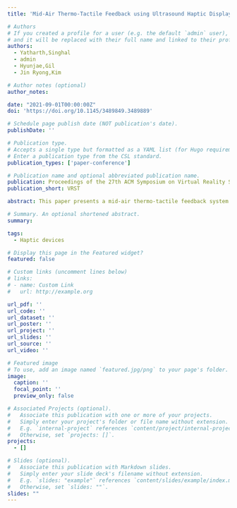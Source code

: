 ```yaml
---
title: 'Mid-Air Thermo-Tactile Feedback using Ultrasound Haptic Display'

# Authors
# If you created a profile for a user (e.g. the default `admin` user), write the username (folder name) here
# and it will be replaced with their full name and linked to their profile.
authors:
  - Yatharth,Singhal
  - admin
  - Hyunjae,Gil 
  - Jin Ryong,Kim

# Author notes (optional)
author_notes:

date: "2021-09-01T00:00:00Z"
doi: 'https://doi.org/10.1145/3489849.3489889'

# Schedule page publish date (NOT publication's date).
publishDate: ''

# Publication type.
# Accepts a single type but formatted as a YAML list (for Hugo requirements).
# Enter a publication type from the CSL standard.
publication_types: ['paper-conference']

# Publication name and optional abbreviated publication name.
publication: Proceedings of the 27th ACM Symposium on Virtual Reality Software and Technology
publication_short: VRST

abstract: This paper presents a mid-air thermo-tactile feedback system using an ultrasound haptic display. We design a proof-of-concept thermo-tactile feedback system with an open-top chamber, heat modules, and an ultrasound display. Our approach is to provide heated airflow along the path to the focused pressure point created from the ultrasound display to generate thermal and vibrotactile cues in mid-air simultaneously. We confirm that our system can generate the thermo-tactile stimuli up to 54.2°C with 3.43 mN when the ultrasonic haptic signal was set to 100 Hz with a 12 mm radius of the cue size. We also confirm that our system can provide a stable temperature (mean error=0.25\%). We measure the warm detection threshold (WDT) and the heat-pain detection threshold (HPDT). The results show that the mean WDT was 32.8°C (SD=1.12), and the mean HPDT was 44.6°C (SD=1.64), which are consistent with the contact-based thermal thresholds. We also found that the accuracy of haptic pattern identification is similar for non-thermal (98.1\%) and thermal conditions (97.2\%), showing a non-significant effect of high temperature. We finally confirmed that thermo-tactile feedback further enhances the user experiences.

# Summary. An optional shortened abstract.
summary:

tags:
  - Haptic devices

# Display this page in the Featured widget?
featured: false

# Custom links (uncomment lines below)
# links:
# - name: Custom Link
#   url: http://example.org

url_pdf: ''
url_code: ''
url_dataset: ''
url_poster: ''
url_project: ''
url_slides: ''
url_source: ''
url_video: ''

# Featured image
# To use, add an image named `featured.jpg/png` to your page's folder.
image:
  caption: ''
  focal_point: ''
  preview_only: false

# Associated Projects (optional).
#   Associate this publication with one or more of your projects.
#   Simply enter your project's folder or file name without extension.
#   E.g. `internal-project` references `content/project/internal-project/index.md`.
#   Otherwise, set `projects: []`.
projects:
  - []

# Slides (optional).
#   Associate this publication with Markdown slides.
#   Simply enter your slide deck's filename without extension.
#   E.g. `slides: "example"` references `content/slides/example/index.md`.
#   Otherwise, set `slides: ""`.
slides: ""
---
```


